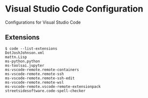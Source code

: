 # Visual Studio Code Configuration

Configurations for Visual Studio Code

## Extensions

```
$ code --list-extensions
DotJoshJohnson.xml
mattn.Lisp
ms-python.python
ms-toolsai.jupyter
ms-vscode-remote.remote-containers
ms-vscode-remote.remote-ssh
ms-vscode-remote.remote-ssh-edit
ms-vscode-remote.remote-wsl
ms-vscode-remote.vscode-remote-extensionpack
streetsidesoftware.code-spell-checker
```
